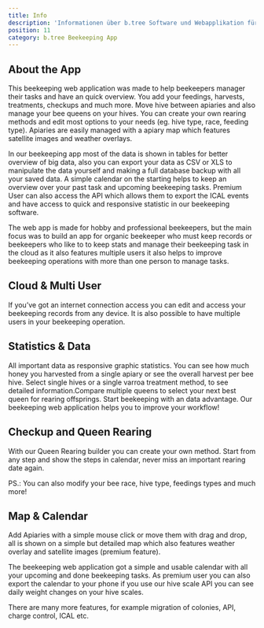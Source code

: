 ```yaml
---
title: Info
description: 'Informationen über b.tree Software und Webapplikation für Imkereien'
position: 11
category: b.tree Beekeeping App
---
```


<markdown-hero-content></markdown-hero-content>

## About the App

This beekeeping web application was made to help beekeepers manager their tasks and have an quick overview. You add your feedings, harvests, treatments, checkups and much more. Move hive between apiaries and also manage your bee queens on your hives. You can create your own rearing methods and edit most options to your needs (eg. hive type, race, feeding type). Apiaries are easily managed with a apiary map which features satellite images and weather overlays.

In our beekeeping app most of the data is shown in tables for better overview of big data, also you can export your data as CSV or XLS to manipulate the data yourself and making a full database backup with all your saved data. A simple calendar on the starting helps to keep an overview over your past task and upcoming beekeeping tasks. Premium User can also access the API which allows them to export the ICAL events and have access to quick and responsive statistic in our beekeeping software.

The web app is made for hobby and professional beekeepers, but the main focus was to build an app for organic beekeeper who must keep records or beekeepers who like to to keep stats and manage their beekeeping task in the cloud as it also features multiple users it also helps to improve beekeeping operations with more than one person to manage tasks.

<markdown-cloud-image url="btree-info/img/bees" alt="b.tree Header"></markdown-cloud-image>

## Cloud & Multi User

If you’ve got an internet connection access you can edit and access your beekeeping records from any device. It is also possible to have multiple users in your beekeeping operation.

## Statistics & Data

All important data as responsive graphic statistics. You can see how much honey you harvested from a single apiary or see the overall harvest per bee hive. Select single hives or a single varroa treatment method, to see detailed information.Compare multiple queens to select your next best queen for rearing offsprings. Start beekeeping with an data advantage. Our beekeeping web application helps you to improve your workflow!

<markdown-cloud-image url="btree-info/img/stats" alt="Statistics for Premium Member"></markdown-cloud-image>

## Checkup and Queen Rearing

With our Queen Rearing builder you can create your own method. Start from any step and show the steps in calendar, never miss an important rearing date again.

<base-alert type="info">

PS.: You can also modify your bee race, hive type, feedings types and much more!

</base-alert>

<markdown-cloud-image url="btree-info/img/queen.png" alt="Queen Management"></markdown-cloud-image>

## Map & Calendar

Add Apiaries with a simple mouse click or move them with drag and drop, all is shown on a simple but detailed map which also features weather overlay and satellite images (premium feature).

The beekeeping web application got a simple and usable calendar with all your upcoming and done beekeeping tasks. As premium user you can also export the calendar to your phone if you use our hive scale API you can see daily weight changes on your hive scales.

<markdown-cloud-image url="btree-info/img/map.jpg" alt="Apiary Map"></markdown-cloud-image>

<base-alert type="info">

  There are many more features, for example migration of colonies, API, charge control, ICAL etc.

</base-alert>

<markdown-cloud-image url="btree-info/img/nfc_handy.jpg" alt="NFC Android App" custom=""></markdown-cloud-image>
